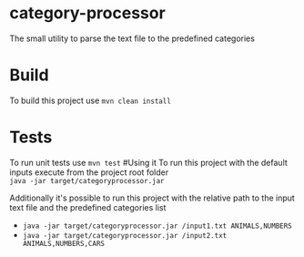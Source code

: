 # category-processor
The small utility to parse the text file to the predefined categories
# Build
To build this project use
<code>mvn clean install</code>
# Tests
To run unit tests use
<code>mvn test</code>
#Using it
To run this project with the default inputs execute from the project root folder</br>
<code>java -jar target/categoryprocessor.jar</code><p>
Additionally it's possible to run this project with the relative path to the input text file and the predefined categories list
<ul>
<li><code>java -jar target/categoryprocessor.jar /input1.txt ANIMALS,NUMBERS</code>
<li><code>java -jar target/categoryprocessor.jar /input2.txt ANIMALS,NUMBERS,CARS</code>
</ul>

